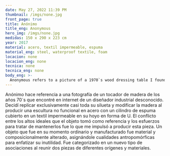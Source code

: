 ```yaml
---
date: May 27, 2022 11:39 PM
thumbnail: /imgs/none.jpg
front_page: true
title: Anónimo
title_eng: Anonymous
hero_img: /imgs/none.jpg
medidas: 150 x 290 x 223 cm
year: 2017
material: acero, textil impermeable, espuma
material_eng: steel, waterproof textile, foam
locacion: none
locacion_eng: none
tecnica: none
tecnica_eng: none
body_eng: >-
  Anonymous refers to a picture of a 1970`s wood dressing table I found on the Internet from an unknown industrial designer. I decided to exclusively replicate most of its silhouette and modify the wood by producing a non-functional sculpture in steel with a foam cylinder covered in a waterproof textile inserted on its u-form hole.  The conflict between the high ideals the object regards and the efforts of trying to sustain that was what triggered me to produce this piece.  An object that was once ordinary and manufactured was materially and compositionally altered and assigned anthropomorphic qualities to emphasize its uselessness. It was categorized into a whole new field of associations as two pieces from different materials and origins came together.
---
```


Anónimo hace referencia a una fotografía de un tocador de madera de los años 70`s que encontré en internet de un diseñador industrial desconocido. Decidí replicar exclusivamente casi toda su silueta y modificar la madera al producir una escultura no funcional en acero con un cilindro de espuma cubierto en un textil impermeable en su hoyo en forma de U. El conflicto entre los altos ideales que el objeto tomó como referencia y los esfuerzos para tratar de mantenerlos fue lo que me impulsó a producir esta pieza. Un objeto que fue en su momento ordinario y manufacturado fue material y composicionalmente alterado, asignándole cualidades antropomórficas para enfatizar su inutilidad. Fue categorizado en un nuevo tipo de asociaciones al reunir dos piezas de diferentes orígenes y materiales.

